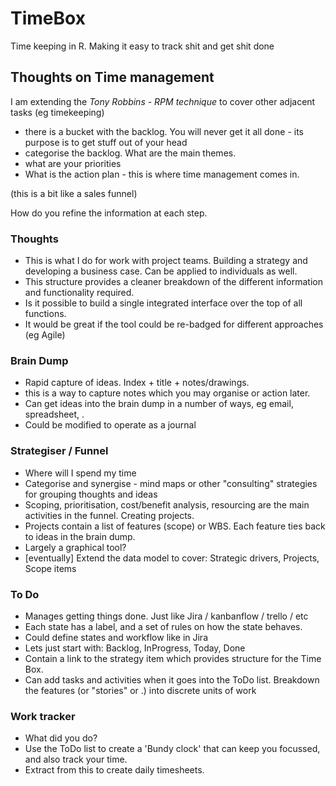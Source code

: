 # TimeBox
Time keeping in R.  Making it easy to track shit and get shit done


## Thoughts on Time management

I am extending the _Tony Robbins - RPM technique_ to cover other adjacent tasks (eg timekeeping)
  - there is a bucket with the backlog.  You will never get it all done - its purpose is to get stuff out of your head
  - categorise the backlog.  What are the main themes.
  - what are your priorities
  - What is the action plan - this is where time management comes in.

 (this is a bit like a sales funnel)

 How do you refine the information at each step.

### Thoughts
 - This is what I do for work with project teams.  Building a strategy and developing a business case.  Can be applied to individuals as well.	
 - This structure provides a cleaner breakdown of the different information and functionality required.
 - Is it possible to build a single integrated interface over the top of all functions.
 - It would be great if the tool could be re-badged for different approaches (eg Agile)
 
### Brain Dump	
 - Rapid capture of ideas.  Index + title + notes/drawings.	
 - this is a way to capture notes which you may organise or action later.
 - Can get ideas into the brain dump in a number of ways, eg email, spreadsheet, .	
 - Could be modified to operate as a journal
 
### Strategiser / Funnel
 - Where will I spend my time	
 - Categorise and synergise - mind maps or other "consulting" strategies for grouping thoughts and ideas	
 - Scoping, prioritisation, cost/benefit analysis, resourcing are the main activities in the funnel.  Creating projects.	
 - Projects contain a list of features (scope) or WBS.  Each feature ties back to ideas in the brain dump.	
 - Largely a graphical tool?	
 - [eventually] Extend the data model to cover: Strategic drivers, Projects, Scope items
 
### To Do
 - Manages getting things done.  Just like Jira / kanbanflow / trello / etc	
 - Each state has a label, and a set of rules on how the state behaves.	
 - Could define states and workflow like in Jira	
 - Lets just start with: Backlog, InProgress, Today, Done	
 - Contain a link to the strategy item which provides structure for the Time Box.  	
 - Can add tasks and activities when it goes into the ToDo list.  Breakdown the features (or "stories" or .) into discrete units of work	
 
### Work tracker
 - What did you do?
 - Use the ToDo list to create a 'Bundy clock' that can keep you focussed, and also track your time.
 - Extract from this to create daily timesheets.
